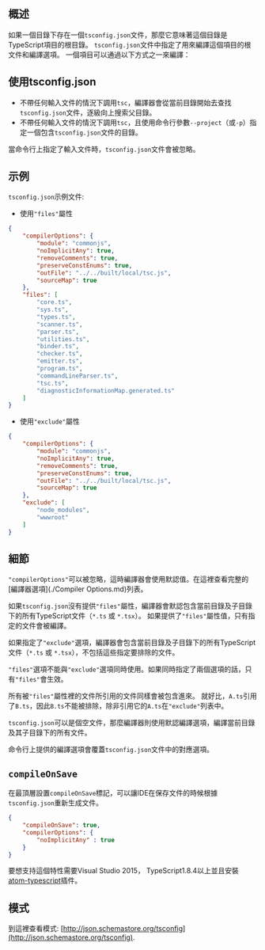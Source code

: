 ## 概述

如果一個目錄下存在一個`tsconfig.json`文件，那麼它意味著這個目錄是TypeScript項目的根目錄。
`tsconfig.json`文件中指定了用來編譯這個項目的根文件和編譯選項。
一個項目可以通過以下方式之一來編譯：

## 使用tsconfig.json

* 不帶任何輸入文件的情況下調用`tsc`，編譯器會從當前目錄開始去查找`tsconfig.json`文件，逐級向上搜索父目錄。
* 不帶任何輸入文件的情況下調用`tsc`，且使用命令行參數`--project`（或`-p`）指定一個包含`tsconfig.json`文件的目錄。

當命令行上指定了輸入文件時，`tsconfig.json`文件會被忽略。

## 示例

`tsconfig.json`示例文件:

* 使用`"files"`屬性

```json
{
    "compilerOptions": {
        "module": "commonjs",
        "noImplicitAny": true,
        "removeComments": true,
        "preserveConstEnums": true,
        "outFile": "../../built/local/tsc.js",
        "sourceMap": true
    },
    "files": [
        "core.ts",
        "sys.ts",
        "types.ts",
        "scanner.ts",
        "parser.ts",
        "utilities.ts",
        "binder.ts",
        "checker.ts",
        "emitter.ts",
        "program.ts",
        "commandLineParser.ts",
        "tsc.ts",
        "diagnosticInformationMap.generated.ts"
    ]
}
```

* 使用`"exclude"`屬性

```json
{
    "compilerOptions": {
        "module": "commonjs",
        "noImplicitAny": true,
        "removeComments": true,
        "preserveConstEnums": true,
        "outFile": "../../built/local/tsc.js",
        "sourceMap": true
    },
    "exclude": [
        "node_modules",
        "wwwroot"
    ]
}
```

## 細節

`"compilerOptions"`可以被忽略，這時編譯器會使用默認值。在這裡查看完整的[編譯器選項](./Compiler Options.md)列表。

如果`tsconfig.json`沒有提供`"files"`屬性，編譯器會默認包含當前目錄及子目錄下的所有TypeScript文件（`*.ts` 或 `*.tsx`）。
如果提供了`"files"`屬性值，只有指定的文件會被編譯。

如果指定了`"exclude"`選項，編譯器會包含當前目錄及子目錄下的所有TypeScript文件（`*.ts` 或 `*.tsx`），不包括這些指定要排除的文件。

`"files"`選項不能與`"exclude"`選項同時使用。如果同時指定了兩個選項的話，只有`"files"`會生效。

所有被`"files"`屬性裡的文件所引用的文件同樣會被包含進來。
就好比，`A.ts`引用了`B.ts`，因此`B.ts`不能被排除，除非引用它的`A.ts`在`"exclude"`列表中。

`tsconfig.json`可以是個空文件，那麼編譯器則使用默認編譯選項，編譯當前目錄及其子目錄下的所有文件。

命令行上提供的編譯選項會覆蓋`tsconfig.json`文件中的對應選項。

## `compileOnSave`

在最頂層設置`compileOnSave`標記，可以讓IDE在保存文件的時候根據`tsconfig.json`重新生成文件。

```json
{
    "compileOnSave": true,
    "compilerOptions": {
        "noImplicitAny" : true
    }
}
```

要想支持這個特性需要Visual Studio 2015， TypeScript1.8.4以上並且安裝[atom-typescript](https://github.com/TypeStrong/atom-typescript/blob/master/docs/tsconfig.md#compileonsave)插件。

## 模式

到這裡查看模式: [http://json.schemastore.org/tsconfig](http://json.schemastore.org/tsconfig).
